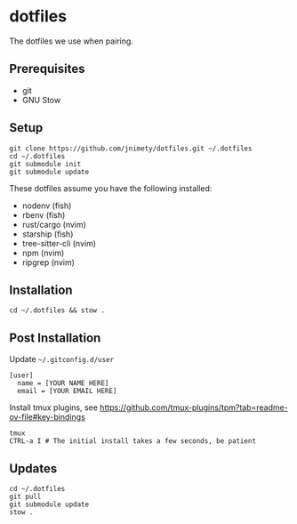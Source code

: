 # dotfiles

The dotfiles we use when pairing.

## Prerequisites

- git
- GNU Stow

## Setup

```
git clone https://github.com/jnimety/dotfiles.git ~/.dotfiles
cd ~/.dotfiles
git submodule init
git submodule update
```

These dotfiles assume you have the following installed:

- nodenv (fish)
- rbenv (fish)
- rust/cargo (nvim)
- starship (fish)
- tree-sitter-cli (nvim)
- npm (nvim)
- ripgrep (nvim)

## Installation

`cd ~/.dotfiles && stow .`

## Post Installation

Update `~/.gitconfig.d/user`

```
[user]
  name = [YOUR NAME HERE]
  email = [YOUR EMAIL HERE]
```

Install tmux plugins, see https://github.com/tmux-plugins/tpm?tab=readme-ov-file#key-bindings

```
tmux
CTRL-a I # The initial install takes a few seconds, be patient
```

## Updates

```
cd ~/.dotfiles
git pull
git submodule update
stow .
```
